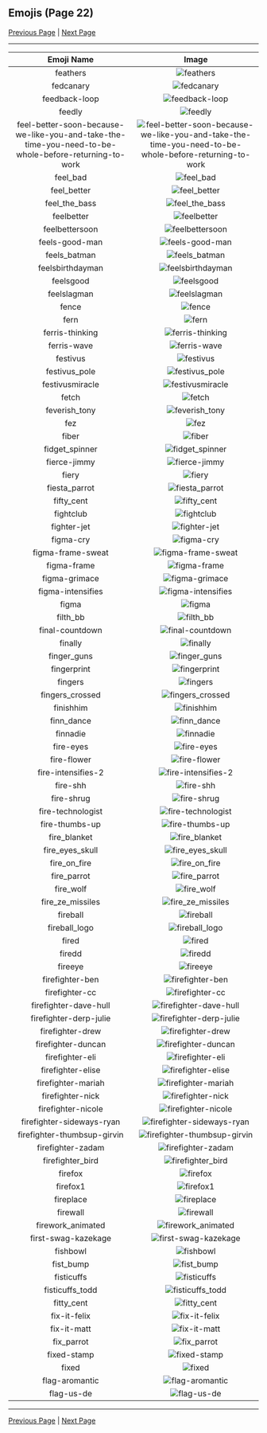 
## Emojis (Page 22)

[Previous Page](/docs/rc/page-e-0021.md)
  | [Next Page](/docs/rc/page-f-0023.md)

<hr />

|Emoji Name|Image|
| :-: | :-: |
|feathers| ![feathers](/emojis/rc/feathers.png)|
|fedcanary| ![fedcanary](/emojis/rc/fedcanary.png)|
|feedback-loop| ![feedback-loop](/emojis/rc/feedback-loop.png)|
|feedly| ![feedly](/emojis/rc/feedly.png)|
|feel-better-soon-because-we-like-you-and-take-the-time-you-need-to-be-whole-before-returning-to-work| ![feel-better-soon-because-we-like-you-and-take-the-time-you-need-to-be-whole-before-returning-to-work](/emojis/rc/feel-better-soon-because-we-like-you-and-take-the-time-you-need-to-be-whole-before-returning-to-work.jpg)|
|feel_bad| ![feel_bad](/emojis/rc/feel_bad.png)|
|feel_better| ![feel_better](/emojis/rc/feel_better.gif)|
|feel_the_bass| ![feel_the_bass](/emojis/rc/feel_the_bass.png)|
|feelbetter| ![feelbetter](/emojis/rc/feelbetter.gif)|
|feelbettersoon| ![feelbettersoon](/emojis/rc/feelbettersoon.jpg)|
|feels-good-man| ![feels-good-man](/emojis/rc/feels-good-man.png)|
|feels_batman| ![feels_batman](/emojis/rc/feels_batman.png)|
|feelsbirthdayman| ![feelsbirthdayman](/emojis/rc/feelsbirthdayman.gif)|
|feelsgood| ![feelsgood](/emojis/rc/feelsgood.png)|
|feelslagman| ![feelslagman](/emojis/rc/feelslagman.png)|
|fence| ![fence](/emojis/rc/fence.jpg)|
|fern| ![fern](/emojis/rc/fern.png)|
|ferris-thinking| ![ferris-thinking](/emojis/rc/ferris-thinking.png)|
|ferris-wave| ![ferris-wave](/emojis/rc/ferris-wave.png)|
|festivus| ![festivus](/emojis/rc/festivus.gif)|
|festivus_pole| ![festivus_pole](/emojis/rc/festivus_pole.png)|
|festivusmiracle| ![festivusmiracle](/emojis/rc/festivusmiracle.gif)|
|fetch| ![fetch](/emojis/rc/fetch.jpg)|
|feverish_tony| ![feverish_tony](/emojis/rc/feverish_tony.png)|
|fez| ![fez](/emojis/rc/fez.png)|
|fiber| ![fiber](/emojis/rc/fiber.jpg)|
|fidget_spinner| ![fidget_spinner](/emojis/rc/fidget_spinner.gif)|
|fierce-jimmy| ![fierce-jimmy](/emojis/rc/fierce-jimmy.png)|
|fiery| ![fiery](/emojis/rc/fiery.png)|
|fiesta_parrot| ![fiesta_parrot](/emojis/rc/fiesta_parrot.gif)|
|fifty_cent| ![fifty_cent](/emojis/rc/fifty_cent.jpg)|
|fightclub| ![fightclub](/emojis/rc/fightclub.png)|
|fighter-jet| ![fighter-jet](/emojis/rc/fighter-jet.gif)|
|figma-cry| ![figma-cry](/emojis/rc/figma-cry.png)|
|figma-frame-sweat| ![figma-frame-sweat](/emojis/rc/figma-frame-sweat.png)|
|figma-frame| ![figma-frame](/emojis/rc/figma-frame.png)|
|figma-grimace| ![figma-grimace](/emojis/rc/figma-grimace.png)|
|figma-intensifies| ![figma-intensifies](/emojis/rc/figma-intensifies.gif)|
|figma| ![figma](/emojis/rc/figma.png)|
|filth_bb| ![filth_bb](/emojis/rc/filth_bb.png)|
|final-countdown| ![final-countdown](/emojis/rc/final-countdown.png)|
|finally| ![finally](/emojis/rc/finally.jpg)|
|finger_guns| ![finger_guns](/emojis/rc/finger_guns.png)|
|fingerprint| ![fingerprint](/emojis/rc/fingerprint.png)|
|fingers| ![fingers](/emojis/rc/fingers.png)|
|fingers_crossed| ![fingers_crossed](/emojis/rc/fingers_crossed.png)|
|finishhim| ![finishhim](/emojis/rc/finishhim.gif)|
|finn_dance| ![finn_dance](/emojis/rc/finn_dance.gif)|
|finnadie| ![finnadie](/emojis/rc/finnadie.png)|
|fire-eyes| ![fire-eyes](/emojis/rc/fire-eyes.png)|
|fire-flower| ![fire-flower](/emojis/rc/fire-flower.png)|
|fire-intensifies-2| ![fire-intensifies-2](/emojis/rc/fire-intensifies-2.gif)|
|fire-shh| ![fire-shh](/emojis/rc/fire-shh.png)|
|fire-shrug| ![fire-shrug](/emojis/rc/fire-shrug.png)|
|fire-technologist| ![fire-technologist](/emojis/rc/fire-technologist.gif)|
|fire-thumbs-up| ![fire-thumbs-up](/emojis/rc/fire-thumbs-up.png)|
|fire_blanket| ![fire_blanket](/emojis/rc/fire_blanket.png)|
|fire_eyes_skull| ![fire_eyes_skull](/emojis/rc/fire_eyes_skull.png)|
|fire_on_fire| ![fire_on_fire](/emojis/rc/fire_on_fire.gif)|
|fire_parrot| ![fire_parrot](/emojis/rc/fire_parrot.gif)|
|fire_wolf| ![fire_wolf](/emojis/rc/fire_wolf.png)|
|fire_ze_missiles| ![fire_ze_missiles](/emojis/rc/fire_ze_missiles.png)|
|fireball| ![fireball](/emojis/rc/fireball.jpg)|
|fireball_logo| ![fireball_logo](/emojis/rc/fireball_logo.png)|
|fired| ![fired](/emojis/rc/fired.png)|
|firedd| ![firedd](/emojis/rc/firedd.png)|
|fireeye| ![fireeye](/emojis/rc/fireeye.png)|
|firefighter-ben| ![firefighter-ben](/emojis/rc/firefighter-ben.png)|
|firefighter-cc| ![firefighter-cc](/emojis/rc/firefighter-cc.png)|
|firefighter-dave-hull| ![firefighter-dave-hull](/emojis/rc/firefighter-dave-hull.png)|
|firefighter-derp-julie| ![firefighter-derp-julie](/emojis/rc/firefighter-derp-julie.png)|
|firefighter-drew| ![firefighter-drew](/emojis/rc/firefighter-drew.png)|
|firefighter-duncan| ![firefighter-duncan](/emojis/rc/firefighter-duncan.png)|
|firefighter-eli| ![firefighter-eli](/emojis/rc/firefighter-eli.png)|
|firefighter-elise| ![firefighter-elise](/emojis/rc/firefighter-elise.png)|
|firefighter-mariah| ![firefighter-mariah](/emojis/rc/firefighter-mariah.png)|
|firefighter-nick| ![firefighter-nick](/emojis/rc/firefighter-nick.png)|
|firefighter-nicole| ![firefighter-nicole](/emojis/rc/firefighter-nicole.png)|
|firefighter-sideways-ryan| ![firefighter-sideways-ryan](/emojis/rc/firefighter-sideways-ryan.png)|
|firefighter-thumbsup-girvin| ![firefighter-thumbsup-girvin](/emojis/rc/firefighter-thumbsup-girvin.png)|
|firefighter-zadam| ![firefighter-zadam](/emojis/rc/firefighter-zadam.png)|
|firefighter_bird| ![firefighter_bird](/emojis/rc/firefighter_bird.png)|
|firefox| ![firefox](/emojis/rc/firefox.png)|
|firefox1| ![firefox1](/emojis/rc/firefox1.png)|
|fireplace| ![fireplace](/emojis/rc/fireplace.png)|
|firewall| ![firewall](/emojis/rc/firewall.gif)|
|firework_animated| ![firework_animated](/emojis/rc/firework_animated.gif)|
|first-swag-kazekage| ![first-swag-kazekage](/emojis/rc/first-swag-kazekage.png)|
|fishbowl| ![fishbowl](/emojis/rc/fishbowl.gif)|
|fist_bump| ![fist_bump](/emojis/rc/fist_bump.gif)|
|fisticuffs| ![fisticuffs](/emojis/rc/fisticuffs.jpg)|
|fisticuffs_todd| ![fisticuffs_todd](/emojis/rc/fisticuffs_todd.png)|
|fitty_cent| ![fitty_cent](/emojis/rc/fitty_cent.jpg)|
|fix-it-felix| ![fix-it-felix](/emojis/rc/fix-it-felix.gif)|
|fix-it-matt| ![fix-it-matt](/emojis/rc/fix-it-matt.png)|
|fix_parrot| ![fix_parrot](/emojis/rc/fix_parrot.gif)|
|fixed-stamp| ![fixed-stamp](/emojis/rc/fixed-stamp.png)|
|fixed| ![fixed](/emojis/rc/fixed.png)|
|flag-aromantic| ![flag-aromantic](/emojis/rc/flag-aromantic.png)|
|flag-us-de| ![flag-us-de](/emojis/rc/flag-us-de.png)|

<hr/>

[Previous Page](/docs/rc/page-e-0021.md)
  | [Next Page](/docs/rc/page-f-0023.md)
